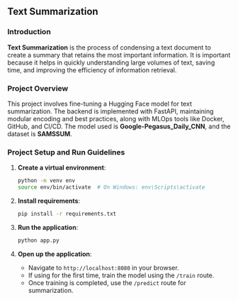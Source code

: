 ## Text Summarization 

### Introduction
**Text Summarization** is the process of condensing a text document to create a summary that retains the most important information. It is important because it helps in quickly understanding large volumes of text, saving time, and improving the efficiency of information retrieval.

### Project Overview
This project involves fine-tuning a Hugging Face model for text summarization. The backend is implemented with FastAPI, maintaining modular encoding and best practices, along with MLOps tools like Docker, GitHub, and CI/CD. The model used is **Google-Pegasus_Daily_CNN**, and the dataset is **SAMSSUM**.

### Project Setup and Run Guidelines
1. **Create a virtual environment**:
    ```bash
    python -m venv env
    source env/bin/activate  # On Windows: env\Scripts\activate
    ```

2. **Install requirements**:
    ```bash
    pip install -r requirements.txt
    ```

3. **Run the application**:
    ```bash
    python app.py
    ```

4. **Open up the application**:
    - Navigate to `http://localhost:8080` in your browser.
    - If using for the first time, train the model using the `/train` route.
    - Once training is completed, use the `/predict` route for summarization.
